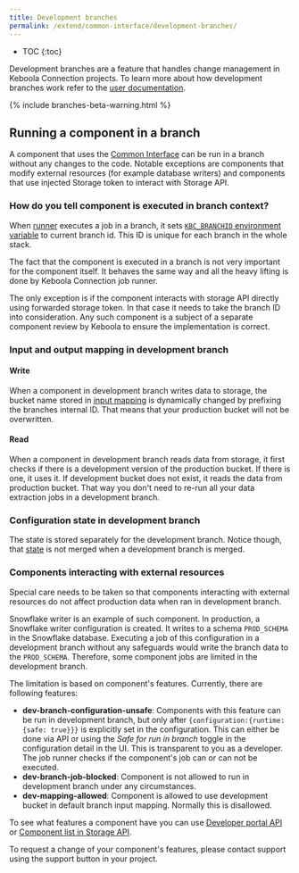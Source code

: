 ```yaml
---
title: Development branches
permalink: /extend/common-interface/development-branches/
---
```


* TOC
{:toc}

Development branches are a feature that handles change management in Keboola Connection projects. To learn more about how development branches work refer to the [user documentation](https://help.keboola.com/change-management/). 

{% include branches-beta-warning.html %}

## Running a component in a branch

A component that uses the [Common Interface](/extend/common-interface/) can be run in a branch without any changes to the code. Notable exceptions are components that modify external resources (for example database writers) and components that use injected Storage token to interact with Storage API. 

### How do you tell component is executed in branch context?

When [runner](/extend/docker-runner/) executes a job in a branch, it sets [`KBC_BRANCHID` environment variable](/extend/common-interface/environment/#environment-variables) to current branch id. This ID is unique for each branch in the whole stack. 

The fact that the component is executed in a branch is not very important for the component itself. It behaves the same way and all the heavy lifting is done by Keboola Connection job runner. 

The only exception is if the component interacts with storage API directly using forwarded storage token. In that case it needs to take the branch ID into consideration. Any such component is a subject of a separate component review by Keboola to ensure the implementation is correct.  

### Input and output mapping in development branch

#### Write

When a component in development branch writes data to storage, the bucket name stored in [input mapping](/transformations/mappings/#table-input-mapping) is dynamically changed by prefixing the branches internal ID. That means that your production bucket will not be overwritten.

#### Read

When a component in development branch reads data from storage, it first checks if there is a development version of the production bucket. If there is one, it uses it. If development bucket does not exist, it reads the data from production bucket. That way you don't need to re-run all your data extraction jobs in a development branch.

### Configuration state in development branch

The state is stored separately for the development branch. Notice though, that [state](/integrate/storage/api/configurations/#state) is not merged when a development branch is merged. 

### Components interacting with external resources

Special care needs to be taken so that components interacting with external resources do not affect production data when ran in development branch. 

Snowflake writer is an example of such component. In production, a Snowflake writer configuration is created. It writes to a schema `PROD_SCHEMA` in the Snowflake database. Executing a job of this configuration in a development branch without any safeguards would write the branch data to the `PROD_SCHEMA`. Therefore, some component jobs are limited in the development branch. 

The limitation is based on component's features. Currently, there are following features:

* **dev-branch-configuration-unsafe**: Components with this feature can be run in development branch, but only after `{configuration:{runtime: {safe: true}}}` is explicitly set in the configuration. This can either be done via API or using the *Safe for run in branch* toggle in the configuration detail in the UI. This is transparent to you as a developer. The job runner checks if the component's job can or can not be executed. 
* **dev-branch-job-blocked**: Component is not allowed to run in development branch under any circumstances.
* **dev-mapping-allowed**: Component is allowed to use development bucket in default branch input mapping. Normally this is disallowed. 

To see what features a component have you can use [Developer portal API](https://kebooladeveloperportal.docs.apiary.io/#reference/0/public-api/get-app-detail) or [Component list in Storage API](https://keboola.docs.apiary.io/#reference/miscellaneous/api-index/component-list). 

To request a change of your component's features, please contact support using the support button in your project. 
